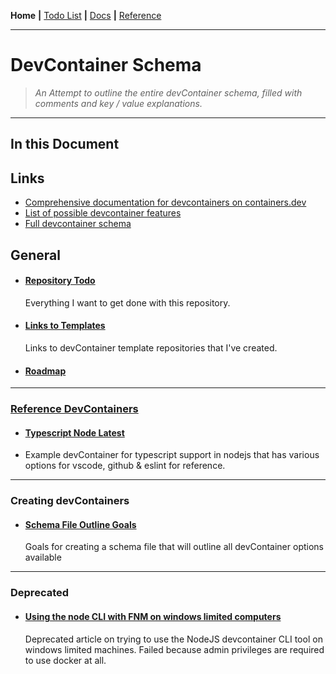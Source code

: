 __Home__ __|__ [Todo List](TODO.md) __|__ [Docs](docs/README.md) __|__ [Reference](reference/README.md)

---

# DevContainer Schema

> *An Attempt to outline the entire devContainer schema, filled with comments and key / value explanations.*

---

## In this Document

## Links

- [Comprehensive documentation for devcontainers on containers.dev](https://containers.dev/)
- [List of possible devcontainer features](https://containers.dev/features)
- [Full devcontainer schema](https://containers.dev/implementors/json_schema/)

## General 

- #### [Repository Todo](TODO.md)
  Everything I want to get done with this repository.
  
- ####  [Links to Templates](templates/README.md)
  Links to devContainer template repositories that I've created. 
  
- #### [Roadmap](docs/roadmap/README.md)

---

### [Reference DevContainers](reference/README.md)

- #### [Typescript Node Latest](reference/typescript-node-latest/README.md)
  
- Example devContainer for typescript support in nodejs that has various options for vscode, github & eslint for reference.

---

### Creating devContainers

- #### [Schema File Outline Goals](docs/schema-file-outline/README.md)
  Goals for creating a schema file that will outline all devContainer options available 

---

### Deprecated

- #### [Using the node CLI with FNM on windows limited computers](using-devcontainer-cli-with-fnm/README.md)

  Deprecated article on trying to use the NodeJS devcontainer CLI tool on windows limited machines. Failed because admin privileges are required to use docker at all. 

